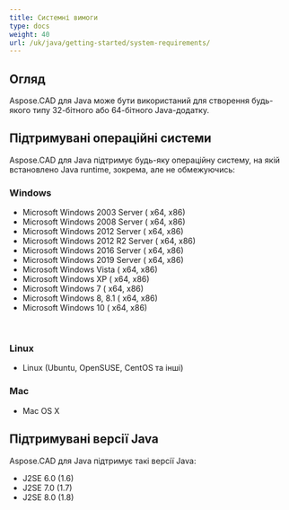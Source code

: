 ```yaml
---
title: Системні вимоги
type: docs
weight: 40
url: /uk/java/getting-started/system-requirements/
---
```


## **Огляд**
Aspose.CAD для Java може бути використаний для створення будь-якого типу 32-бітного або 64-бітного Java-додатку.
## **Підтримувані операційні системи**
Aspose.CAD для Java підтримує будь-яку операційну систему, на якій встановлено Java runtime, зокрема, але не обмежуючись:

### **Windows**
- Microsoft Windows 2003 Server ( x64, x86)
- Microsoft Windows 2008 Server ( x64, x86)
- Microsoft Windows 2012 Server ( x64, x86)
- Microsoft Windows 2012 R2 Server ( x64, x86)
- Microsoft Windows 2016 Server ( x64, x86)
- Microsoft Windows 2019 Server ( x64, x86)
- Microsoft Windows Vista ( x64, x86)
- Microsoft Windows XP ( x64, x86)
- Microsoft Windows 7 ( x64, x86)
- Microsoft Windows 8, 8.1 ( x64, x86)
- Microsoft Windows 10 ( x64, x86)

 
### **Linux**
- Linux (Ubuntu, OpenSUSE, CentOS та інші)

### **Mac**
- Mac OS X
## **Підтримувані версії Java**
Aspose.CAD для Java підтримує такі версії Java:

- J2SE 6.0 (1.6)
- J2SE 7.0 (1.7)
- J2SE 8.0 (1.8)

